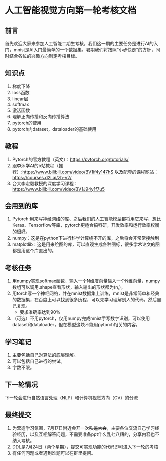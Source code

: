 # 人工智能视觉方向第一轮考核文档

## 前言
首先欢迎大家来参加人工智能二期生考核，我们这一期的主要任务是进行AI的入门，mnist是AI入门最简单的一个数据集。暑期我们将按照“小步快走”的方针，同时结合各位的兴趣方向制定考核目标。

## 知识点
1. 梯度下降
2. loss函数
3. linear层
4. softmax
5. 激活函数
6. 理解正向传播和反向传播算法
7. pytorch的使用
8. pytorch内dataset，dataloader的基础使用

## 教程
1. Pytorch的官方教程（英文）：https://pytorch.org/tutorials/
2. 跟李沐学AI的b站教程（推荐）:https://www.bilibili.com/video/BV1if4y147hS 以及配套的课程网站：https://courses.d2l.ai/zh-v2/
3. 台大李宏毅教授的深度学习课程：https://www.bilibili.com/video/BV1J94y1f7u5

## 会用到的库
1. Pytorch:用来写神经网络的库、之后我们的人工智能模型都将用它来写，想比Keras、Tensorflow等库，pytorch更适合搞科研，开发效率和运行效率权衡的很好。
2. numpy：这是在python下进行科学计算绕不开的库，之后将会非常常接触到
3. matplotlib：这是用来绘图的库，可以直观生成各种图标，很多学术论文的图都是用这个库直出的。

## 考核任务
1. 用numpy实现softmax函数，输入一个N维度向量输入一个N维向量，numpy数组可以调用.shape查看形状，输入输出的形状都为(n,)。
2. 用torch写一个神经网络，并在mnist数据集上训练，mnist是非常简单和经典的数据集，在百度上可以找到很多历程，可以先学习理解别人的代码，然后自己复现。
   * 要求准确率达到90%
3. （可选）不用pytorch，仅用numpy完成mnist手写数字识别，可以使用dataset和dataloader，但在模型这块不能用pytorch相关的内容。

## 学习笔记
1. 主要包括自己对算法的底层理解。
2. 可以包括自己进行的尝试。
3. 字数不限。

## 下一轮情况
下一轮会进行自然语言处理（NLP）和计算机视觉方向（CV）的分流

## 最终提交
1. 为营造学习氛围，7月17日附近会开一次~~吹逼大会~~，主要各位交流自己学习经验经历，以及互相解答问题，不需要准备ppt什么乱七八糟的，分享内容也不纳入考核。
2. DDL是7月24日（两个星期），提交可实现功能的代码即可进入下一轮的考核
3. 有任何问题或者遇到难题可以在群里提问。
